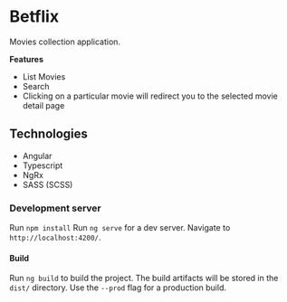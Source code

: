 # Betflix

Movies collection application.

**Features**
  - List Movies
  - Search
  - Clicking on a particular movie will redirect you to the selected movie detail page

## Technologies

 - Angular
 - Typescript
 - NgRx
 - SASS (SCSS)

### Development server

Run `npm install`
Run `ng serve` for a dev server. Navigate to `http://localhost:4200/`.

#### Build

Run `ng build` to build the project. The build artifacts will be stored in the `dist/` directory. Use the `--prod` flag for a production build.